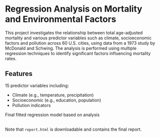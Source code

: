 # Regression Analysis on Mortality and Environmental Factors #
This project investigates the relationship between total age-adjusted mortality and various predictor variables such as climate, socioeconomic factors and pollution across 60 U.S. cities, using data from a 1973 study by McDonald and Schwing. The analysis is performed using multiple regression techniques to identify significant factors influencing mortality rates.

## Features ##
15 predictor variables including: 
+ Climate (e.g., temperature, precipitation)
+ Socioeconomic (e.g., education, population)
+ Pollution indicators

Final fitted regression model based on analysis <br><br>

Note that `report.html` is downloadable and contains the final report. 
